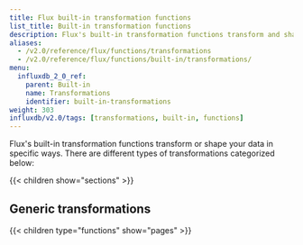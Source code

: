 ```yaml
---
title: Flux built-in transformation functions
list_title: Built-in transformation functions
description: Flux's built-in transformation functions transform and shape your data in specific ways.
aliases:
  - /v2.0/reference/flux/functions/transformations
  - /v2.0/reference/flux/functions/built-in/transformations/
menu:
  influxdb_2_0_ref:
    parent: Built-in
    name: Transformations
    identifier: built-in-transformations
weight: 303
influxdb/v2.0/tags: [transformations, built-in, functions]
---
```


Flux's built-in transformation functions transform or shape your data in specific ways.
There are different types of transformations categorized below:

{{< children show="sections" >}}

## Generic transformations

{{< children type="functions" show="pages" >}}

